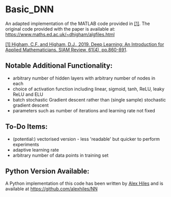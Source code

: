 # Basic_DNN
An adapted implementation of the MATLAB code provided in [[1]](https://epubs.siam.org/doi/10.1137/18M1165748). The original code provided with the paper is available at: https://www.maths.ed.ac.uk/~dhigham/algfiles.html

[[1] Higham, C.F. and Higham, D.J., 2019. Deep Learning: An Introduction for Applied Mathematicians. SIAM Review, 61(4), pp.860-891](https://epubs.siam.org/doi/10.1137/18M1165748).


## Notable Additional Functionality:
* arbitrary number of hidden layers with arbitrary number of nodes in each
* choice of activation function including linear, sigmoid, tanh, ReLU, leaky ReLU and ELU
* batch stochastic Gradient descent rather than (single sample) stochastic gradient descent
* parameters such as number of iterations and learning rate not fixed

## To-Do Items:
* (potential:) vectorised version - less 'readable' but quicker to perform experiments
* adaptive learning rate
* arbitrary number of data points in training set

## Python Version Available:
A Python implementation of this code has been written by [Alex Hiles](https://github.com/alexhiles) and is available at https://github.com/alexhiles/NN
